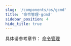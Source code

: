 ```yaml
---
slug: '/components/os/gcmd'
title: '命令管理-gcmd'
sidebar_position: 4
hide_title: true
---
```


具体请参考章节： [命令管理](../../核心组件/命令管理/命令管理.md)